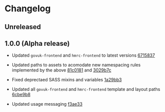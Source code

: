 # Changelog

## Unreleased

## 1.0.0 (Alpha release)

- Updated `govuk-frontend` and `hmrc-frontend` to latest versions [6715837](67158371bb978db43c2af94fb32b389ab358626b)

- Updated paths to assets to acomodate new namespacing rules implemented by the above [81c0181](81c018150de41d755d3a0f72647aa2f66721e8f3) and [3029b7c](3029b7ca8501308d5a71a19488d2c166df72c3e9)

- Fixed deprectaed SASS mixins and variables [1a29bb3](1a29bb30bc12f14074c7b7a70de0d643ddb91880)

- Updated all `govuk-frontend` and `hmrc-frontend` template and layout paths [6cbe9b8](6cbe9b850e44346f13741bf6d5399861610c7340)

- Updated usage messaging [f3ae33](f3ae337f9e527ee0d9574a63881a22b5f6170886)